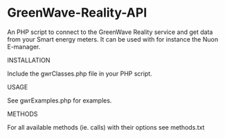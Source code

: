 GreenWave-Reality-API
=====================

An PHP script to connect to the GreenWave Reality service and get data from your Smart energy meters. It can be used with for instance the Nuon E-manager. 

INSTALLATION

Include the gwrClasses.php file in your PHP script.

USAGE

See gwrExamples.php for examples. 

METHODS

For all available methods (ie. calls) with their options see methods.txt